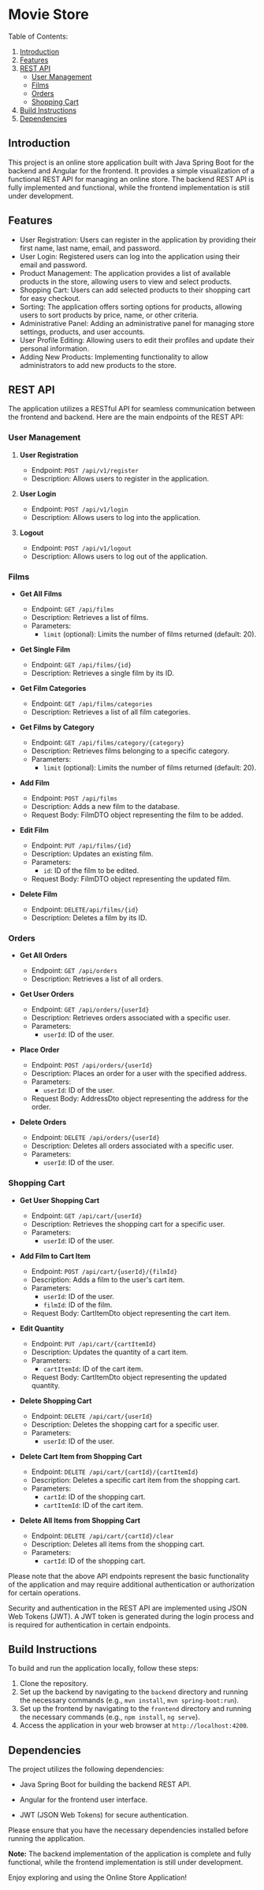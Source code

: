 # Movie Store

Table of Contents:
1. [Introduction](#introduction)
2. [Features](#features)
3. [REST API](#rest-api)
   - [User Management](#user-management)
   - [Films](#films)
   - [Orders](#orders)
   - [Shopping Cart](#shopping-cart)
4. [Build Instructions](#build-instructions)
5. [Dependencies](#dependencies)

## Introduction <a name="introduction"></a>

This project is an online store application built with Java Spring Boot for the backend and Angular for the frontend. It provides a simple visualization of a functional REST API for managing an online store. The backend REST API is fully implemented and functional, while the frontend implementation is still under development.

## Features <a name="features"></a>

- User Registration: Users can register in the application by providing their first name, last name, email, and password.
- User Login: Registered users can log into the application using their email and password.
- Product Management: The application provides a list of available products in the store, allowing users to view and select products.
- Shopping Cart: Users can add selected products to their shopping cart for easy checkout.
- Sorting: The application offers sorting options for products, allowing users to sort products by price, name, or other criteria.
- Administrative Panel: Adding an administrative panel for managing store settings, products, and user accounts.
- User Profile Editing: Allowing users to edit their profiles and update their personal information.
- Adding New Products: Implementing functionality to allow administrators to add new products to the store.

## REST API <a name="rest-api"></a>

The application utilizes a RESTful API for seamless communication between the frontend and backend. Here are the main endpoints of the REST API:

### User Management <a name="user-management"></a>

1. **User Registration**
   - Endpoint: `POST /api/v1/register`
   - Description: Allows users to register in the application.

2. **User Login**
   - Endpoint: `POST /api/v1/login`
   - Description: Allows users to log into the application.

3. **Logout**
   - Endpoint: `POST /api/v1/logout`
   - Description: Allows users to log out of the application.

### Films <a name="films"></a>

- **Get All Films**
  - Endpoint: `GET /api/films`
  - Description: Retrieves a list of films.
  - Parameters:
    - `limit` (optional): Limits the number of films returned (default: 20).

- **Get Single Film**
  - Endpoint: `GET /api/films/{id}`
  - Description: Retrieves a single film by its ID.

- **Get Film Categories**
  - Endpoint: `GET /api/films/categories`
  - Description: Retrieves a list of all film categories.

- **Get Films by Category**
  - Endpoint: `GET /api/films/category/{category}`
  - Description: Retrieves films belonging to a specific category.
  - Parameters:
    - `limit` (optional): Limits the number of films returned (default: 20).

- **Add Film**
  - Endpoint: `POST /api/films`
  - Description: Adds a new film to the database.
  - Request Body: FilmDTO object representing the film to be added.

- **Edit Film**
  - Endpoint: `PUT /api/films/{id}`
  - Description: Updates an existing film.
  - Parameters:
    - `id`: ID of the film to be edited.
  - Request Body: FilmDTO object representing the updated film.

- **Delete Film**
  - Endpoint: `DELETE/api/films/{id}`
  - Description: Deletes a film by its ID.

### Orders <a name="orders"></a>

- **Get All Orders**
  - Endpoint: `GET /api/orders`
  - Description: Retrieves a list of all orders.

- **Get User Orders**
  - Endpoint: `GET /api/orders/{userId}`
  - Description: Retrieves orders associated with a specific user.
  - Parameters:
    - `userId`: ID of the user.

- **Place Order**
  - Endpoint: `POST /api/orders/{userId}`
  - Description: Places an order for a user with the specified address.
  - Parameters:
    - `userId`: ID of the user.
  - Request Body: AddressDto object representing the address for the order.

- **Delete Orders**
  - Endpoint: `DELETE /api/orders/{userId}`
  - Description: Deletes all orders associated with a specific user.
  - Parameters:
    - `userId`: ID of the user.

### Shopping Cart <a name="shopping-cart"></a>

- **Get User Shopping Cart**
  - Endpoint: `GET /api/cart/{userId}`
  - Description: Retrieves the shopping cart for a specific user.
  - Parameters:
    - `userId`: ID of the user.

- **Add Film to Cart Item**
  - Endpoint: `POST /api/cart/{userId}/{filmId}`
  - Description: Adds a film to the user's cart item.
  - Parameters:
    - `userId`: ID of the user.
    - `filmId`: ID of the film.
  - Request Body: CartItemDto object representing the cart item.

- **Edit Quantity**
  - Endpoint: `PUT /api/cart/{cartItemId}`
  - Description: Updates the quantity of a cart item.
  - Parameters:
    - `cartItemId`: ID of the cart item.
  - Request Body: CartItemDto object representing the updated quantity.

- **Delete Shopping Cart**
  - Endpoint: `DELETE /api/cart/{userId}`
  - Description: Deletes the shopping cart for a specific user.
  - Parameters:
    - `userId`: ID of the user.

- **Delete Cart Item from Shopping Cart**
  - Endpoint: `DELETE /api/cart/{cartId}/{cartItemId}`
  - Description: Deletes a specific cart item from the shopping cart.
  - Parameters:
    - `cartId`: ID of the shopping cart.
    - `cartItemId`: ID of the cart item.

- **Delete All Items from Shopping Cart**
  - Endpoint: `DELETE /api/cart/{cartId}/clear`
  - Description: Deletes all items from the shopping cart.
  - Parameters:
    - `cartId`: ID of the shopping cart.

Please note that the above API endpoints represent the basic functionality of the application and may require additional authentication or authorization for certain operations.

Security and authentication in the REST API are implemented using JSON Web Tokens (JWT). A JWT token is generated during the login process and is required for authentication in certain endpoints.
## Build Instructions <a name="build-instructions"></a>

To build and run the application locally, follow these steps:

1. Clone the repository.
2. Set up the backend by navigating to the `backend` directory and running the necessary commands (e.g., `mvn install`, `mvn spring-boot:run`).
3. Set up the frontend by navigating to the `frontend` directory and running the necessary commands (e.g., `npm install`, `ng serve`).
4. Access the application in your web browser at `http://localhost:4200`.

## Dependencies <a name="dependencies"></a>

The project utilizes the following dependencies:

- Java Spring Boot for building the backend REST API.


- Angular for the frontend user interface.
- JWT (JSON Web Tokens) for secure authentication.

Please ensure that you have the necessary dependencies installed before running the application.

**Note:** The backend implementation of the application is complete and fully functional, while the frontend implementation is still under development.

Enjoy exploring and using the Online Store Application!
